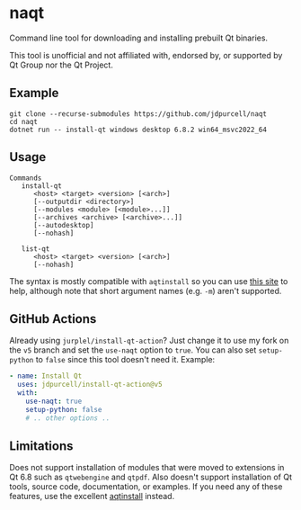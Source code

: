 # naqt
Command line tool for downloading and installing prebuilt Qt binaries.

This tool is unofficial and not affiliated with, endorsed by, or supported by Qt Group nor the Qt Project.

## Example
```
git clone --recurse-submodules https://github.com/jdpurcell/naqt
cd naqt
dotnet run -- install-qt windows desktop 6.8.2 win64_msvc2022_64
```

## Usage
```
Commands
   install-qt
      <host> <target> <version> [<arch>]
      [--outputdir <directory>]
      [--modules <module> [<module>...]]
      [--archives <archive> [<archive>...]]
      [--autodesktop]
      [--nohash]

   list-qt
      <host> <target> <version> [<arch>]
      [--nohash]
```

The syntax is mostly compatible with `aqtinstall` so you can use [this site](https://ddalcino.github.io/aqt-list-server/) to help, although note that short argument names (e.g. `-m`) aren't supported.

## GitHub Actions
Already using `jurplel/install-qt-action`? Just change it to use my fork on the `v5` branch and set the `use-naqt` option to `true`. You can also set `setup-python` to `false` since this tool doesn't need it. Example:
```yaml
- name: Install Qt
  uses: jdpurcell/install-qt-action@v5
  with:
    use-naqt: true
    setup-python: false
    # .. other options ..
```

## Limitations
Does not support installation of modules that were moved to extensions in Qt 6.8 such as `qtwebengine` and `qtpdf`. Also doesn't support installation of Qt tools, source code, documentation, or examples. If you need any of these features, use the excellent [aqtinstall](https://github.com/miurahr/aqtinstall) instead.
